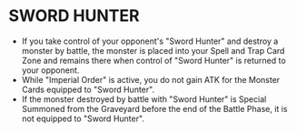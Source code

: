 # SWORD HUNTER

*   If you take control of your opponent's "Sword Hunter" and destroy a monster by battle, the monster is placed into your Spell and Trap Card Zone and remains there when control of "Sword Hunter" is returned to your opponent.
*   While "Imperial Order" is active, you do not gain ATK for the Monster Cards equipped to "Sword Hunter".
*   If the monster destroyed by battle with "Sword Hunter" is Special Summoned from the Graveyard before the end of the Battle Phase, it is not equipped to "Sword Hunter".
